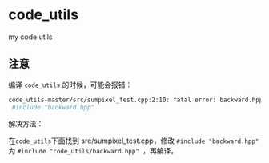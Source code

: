 # code_utils
my code utils



## 注意

编译  `code_utils` 的时候，可能会报错：

```bash
code_utils-master/src/sumpixel_test.cpp:2:10: fatal error: backward.hpp: No such file or directory
 #include "backward.hpp"
```

解决方法：

在`code_utils`下面找到  src/sumpixel_test.cpp，修改 `#include "backward.hpp" `为  ` #include "code_utils/backward.hpp"  `，再编译。
